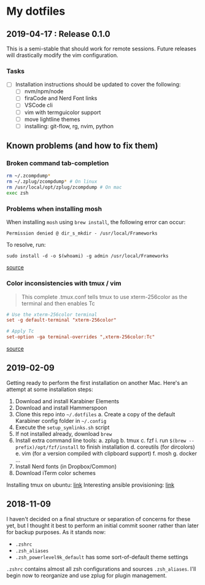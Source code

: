 # My dotfiles

## 2019-04-17 : Release 0.1.0
This is a semi-stable that should work for remote sessions. Future releases will drastically modify the vim configuration.

### Tasks
- [ ] Installation instructions should be updated to cover the following:
  - [ ] nvm/npm/node 
  - [ ] firaCode and Nerd Font links
  - [ ] VSCode cli
  - [ ] vim with termguicolor support
  - [ ] move lightline themes 
  - [ ] installing: git-flow, rg, nvim, python

## Known problems (and how to fix them)
### Broken command tab-completion
```sh
rm ~/.zcompdump*
rm ~/.zplug/zcompdump* # On linux
rm /usr/local/opt/zplug/zcompdump # On mac
exec zsh
```

### Problems when installing mosh
When installing `mosh` using `brew install`, the following error can occur:

`Permission denied @ dir_s_mkdir - /usr/local/Frameworks`

To resolve, run:

`sudo install -d -o $(whoami) -g admin /usr/local/Frameworks`

[source](https://gist.github.com/irazasyed/7732946#gistcomment-2235469)

### Color inconsistencies with tmux / vim
> This complete .tmux.conf tells tmux to use xterm-256color as the terminal and then enables Tc

```conf
# Use the xterm-256color terminal
set -g default-terminal "xterm-256color"

# Apply Tc
set-option -ga terminal-overrides ",xterm-256color:Tc"
```

[source](https://github.com/tmux/tmux/issues/696#issuecomment-360629057)

## 2019-02-09
Getting ready to perform the first installation on another Mac. Here's an attempt at some installation steps:

1. Download and install Karabiner Elements
2. Download and install Hammerspoon
3. Clone this repo into `~/.dotfiles`
  a. Create a copy of the default Karabiner config folder in `~/.config`
4. Execute the `setup_symlinks.sh` script
5. If not installed already, download `brew`
6. Install extra command line tools:
  a. zplug
  b. tmux
  c. fzf
    i. run `$(brew --prefix)/opt/fzf/install` to finish installation
  d. coreutils (for dircolors)
  e. vim (for a version compiled with clipboard support)
  f. mosh
  g. docker
  ...
7. Install Nerd fonts (in Dropbox/Common)
8. Download iTerm color schemes

Installing tmux on ubuntu: [link](https://bogdanvlviv.com/posts/tmux/how-to-install-the-latest-tmux-on-ubuntu-16_04.html)
Interesting ansible provisioning: [link](https://sudo-science.com/using-ansible-to-set-up-vim/)
## 2018-11-09
I haven't decided on a final structure or separation of concerns for these yet, but I thought it best to perform an initial commit sooner rather than later for backup purposes. As it stands now:

- `.zshrc` 
- `.zsh_aliases`
- `.zsh_powerlevel9k_default` has some sort-of-default theme settings

`.zshrc` contains almost all zsh configurations and sources `.zsh_aliases`. I'll begin now to reorganize and use zplug for plugin management. 
